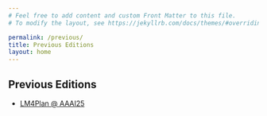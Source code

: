 ```yaml
---
# Feel free to add content and custom Front Matter to this file.
# To modify the layout, see https://jekyllrb.com/docs/themes/#overriding-theme-defaults

permalink: /previous/
title: Previous Editions
layout: home
---
```

## Previous Editions
* [LM4Plan @ AAAI25](https://llmforplanning.github.io/AAAI25/)
